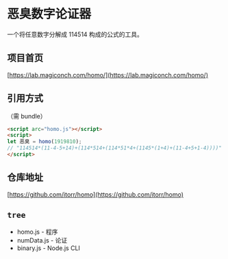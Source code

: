 # 恶臭数字论证器
一个将任意数字分解成 114514 构成的公式的工具。

## 项目首页
[https://lab.magiconch.com/homo/](https://lab.magiconch.com/homo/)

## 引用方式
（需 bundle）
```html
<script arc="homo.js"></script>
<script>
let 恶臭 = homo(1919810);
// "114514*(11-4-5+14)+(114*514+(114*51*4+(1145*(1+4)+(11-4+5+1-4))))"
</script>
```

## 仓库地址
[https://github.com/itorr/homo](https://github.com/itorr/homo)

## `tree`

* homo.js - 程序
* numData.js - 论证
* binary.js - Node.js CLI
